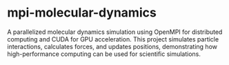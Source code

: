 # mpi-molecular-dynamics
 A parallelized molecular dynamics simulation using OpenMPI for distributed computing and CUDA for GPU acceleration. This project simulates particle interactions, calculates forces, and updates positions, demonstrating how high-performance computing can be used for scientific simulations.
